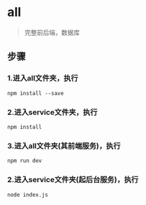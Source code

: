 # all

> 完整前后端，数据库

## 步骤
### 1.进入all文件夹，执行
```angular2html
npm install --save
```

### 2.进入service文件夹，执行
```angular2html
npm install
```

### 3.进入all文件夹(其前端服务)，执行
```angular2html
npm run dev
```

### 2.进入service文件夹(起后台服务)，执行
```angular2html
node index.js
```

